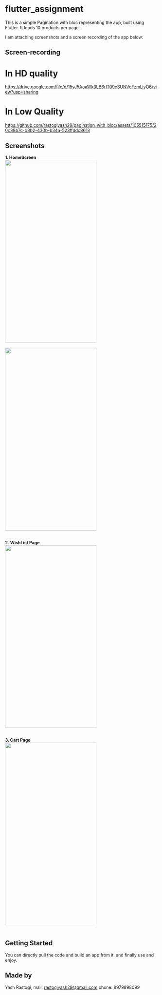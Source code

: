# flutter_assignment

This is a simple Pagination with bloc representing the app, built using Flutter. It loads 10 products per page.

I am attaching screenshots and a screen recording of the app below:

## Screen-recording
# In HD quality
https://drive.google.com/file/d/15yJ5AoaWk3LB6rIT09cSUNVoFzmLjyO6/view?usp=sharing
# In Low Quality
https://github.com/rastogiyash29/pagination_with_bloc/assets/105515175/20c38b7c-b8b2-430b-b34a-523ffddc8618


## Screenshots
**1. HomeScreen**<br>
<img src="https://github.com/rastogiyash29/flutter_assignment_amazon_prime/assets/105515175/6642fd2f-db6a-442e-b125-9548cd024bec" width="300" height="600"><br><br>
<img src="https://github.com/rastogiyash29/flutter_assignment_amazon_prime/assets/105515175/6af48c75-30a4-4804-a792-b5315e7739cd" width="300" height="600"><br><br>

**2. WishList Page**<br>
<img src="https://github.com/rastogiyash29/flutter_assignment_amazon_prime/assets/105515175/d4d480b4-1083-4537-ba90-ddc9878d9eb4" width="300" height="600"><br><br>

**3. Cart Page**<br>
<img src="https://github.com/rastogiyash29/flutter_assignment_amazon_prime/assets/105515175/b8f3e9a5-cc5c-489e-b49c-ed533aebe329" width="300" height="600"><br><br>

## Getting Started
You can directly pull the code and build an app from it. and finally use and enjoy.

## Made by 
Yash Rastogi,
mail: rastogiyash29@gmail.com
phone: 8979898099
